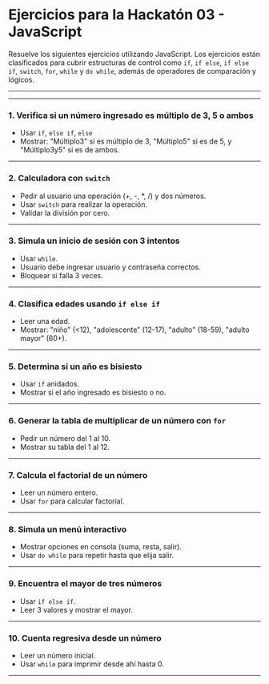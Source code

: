 # Ejercicios para la Hackatón 03 - JavaScript

Resuelve los siguientes ejercicios utilizando JavaScript. Los ejercicios están clasificados para cubrir estructuras de control como `if`, `if else`, `if else if`, `switch`, `for`, `while` y `do while`, además de operadores de comparación y lógicos.

---
---

### 1. Verifica si un número ingresado es múltiplo de 3, 5 o ambos
- Usar `if`, `else if`, `else`
- Mostrar: "Múltiplo3" si es múltiplo de 3, "Múltiplo5" si es de 5, y "Múltiplo3y5" si es de ambos.

---

### 2. Calculadora con `switch`
- Pedir al usuario una operación (+, -, *, /) y dos números.
- Usar `switch` para realizar la operación.
- Validar la división por cero.

---

### 3. Simula un inicio de sesión con 3 intentos
- Usar `while`.
- Usuario debe ingresar usuario y contraseña correctos.
- Bloquear si falla 3 veces.

---

### 4. Clasifica edades usando `if else if`
- Leer una edad.
- Mostrar: "niño" (<12), "adolescente" (12-17), "adulto" (18-59), "adulto mayor" (60+).

---

### 5. Determina si un año es bisiesto
- Usar `if` anidados.
- Mostrar si el año ingresado es bisiesto o no.

---

### 6. Generar la tabla de multiplicar de un número con `for`
- Pedir un número del 1 al 10.
- Mostrar su tabla del 1 al 12.

---


### 7. Calcula el factorial de un número
- Leer un número entero.
- Usar `for` para calcular factorial.

---


### 8. Simula un menú interactivo
- Mostrar opciones en consola (suma, resta, salir).
- Usar `do while` para repetir hasta que elija salir.

---

### 9. Encuentra el mayor de tres números
- Usar `if else if`.
- Leer 3 valores y mostrar el mayor.

---

### 10. Cuenta regresiva desde un número
- Leer un número inicial.
- Usar `while` para imprimir desde ahí hasta 0.

---
